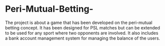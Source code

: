 # Peri-Mutual-Betting-
The project is about a game that has been developed on the peri-mutual betting concept. It has been designed for PSL matches but can be extended to be used for any sport where two opponents are involved. It also includes a bank account management system for managing the balance of the users.
